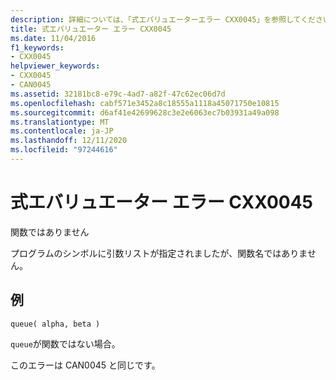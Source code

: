 ```yaml
---
description: 詳細については、「式エバリュエーターエラー CXX0045」を参照してください。
title: 式エバリュエーター エラー CXX0045
ms.date: 11/04/2016
f1_keywords:
- CXX0045
helpviewer_keywords:
- CXX0045
- CAN0045
ms.assetid: 32181bc8-e79c-4ad7-a82f-47c62ec06d7d
ms.openlocfilehash: cabf571e3452a8c18555a1118a45071750e10815
ms.sourcegitcommit: d6af41e42699628c3e2e6063ec7b03931a49a098
ms.translationtype: MT
ms.contentlocale: ja-JP
ms.lasthandoff: 12/11/2020
ms.locfileid: "97244616"
---
```

# <a name="expression-evaluator-error-cxx0045"></a>式エバリュエーター エラー CXX0045

関数ではありません

プログラムのシンボルに引数リストが指定されましたが、関数名ではありません。

## <a name="example"></a>例

```
queue( alpha, beta )
```

`queue`が関数ではない場合。

このエラーは CAN0045 と同じです。
